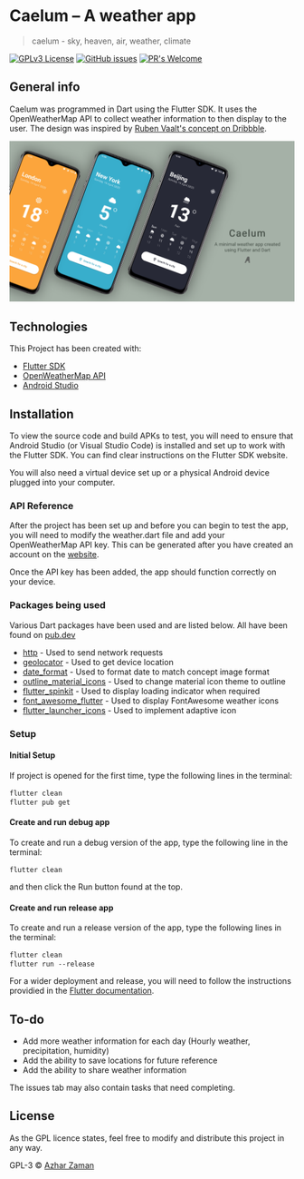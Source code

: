 # Caelum – A weather app

> caelum - sky, heaven, air, weather, climate

[![GPLv3 License](https://img.shields.io/github/license/az4726/Caelum-Flutter-App)](https://opensource.org/licenses/)	[![GitHub issues](https://img.shields.io/github/issues/az4726/Caelum-Flutter-App)](https://github.com/az4726/Caelum-Flutter-App/issues)	[![PR's Welcome](https://img.shields.io/badge/PRs-welcome-brightgreen.svg?style=flat)](http://makeapullrequest.com)

## General info
Caelum was programmed in Dart using the Flutter SDK. It uses the OpenWeatherMap API to collect weather information to then display to the user. The design was inspired by [Ruben Vaalt's concept on Dribbble](https://dribbble.com/shots/5798457--Weather-App).

![Banner](Banner.png)
 
## Technologies
This Project has been  created with:

* [Flutter SDK](https://flutter.dev/)
* [OpenWeatherMap API](https://openweathermap.org/forecast5)
* [Android Studio](https://developer.android.com/studio)
 
## Installation
To view the source code and build APKs to test, you will need to ensure that Android Studio (or Visual Studio Code) is installed and set up to work with the Flutter SDK. You can find clear instructions on the Flutter SDK website.

You will also need a virtual device set up or a physical Android device plugged into your computer.

### API Reference

After the project has been set up and before you can begin to test the app, you will need to modify the weather.dart file and add your OpenWeatherMap API key. This can be generated after you have created an account on the [website](https://openweathermap.org/).

Once the API key has been added, the app should function correctly on your device.

### Packages being used

Various Dart packages have been used and are listed below. All have been found on [pub.dev](https://pub.dev/)

* [http](https://pub.dev/packages/http) - Used to send network requests
* [geolocator](https://pub.dev/packages/geolocator) - Used to get device location
* [date_format](https://pub.dev/packages/date_format) - Used to format date to match concept image format
* [outline\_material\_icons](https://pub.dev/packages/outline_material_icons) - Used to change material icon theme to outline
* [flutter_spinkit](https://pub.dev/packages/flutter_spinkit) - Used to display loading indicator when required
* [font\_awesome\_flutter](https://pub.dev/packages/font_awesome_flutter) - Used to display FontAwesome weather icons
* [flutter\_launcher\_icons](https://pub.dev/packages/flutter_launcher_icons) - Used to implement adaptive icon
	
### Setup

#### Initial Setup

If project is opened for the first time, type the following lines in the terminal:

```
flutter clean
flutter pub get
```

#### Create and run debug app

To create and run a debug version of the app, type the following line in the terminal:

```
flutter clean
```
and then click the Run button found at the top.

#### Create and run release app

To create and run a release version of the app, type the following lines in the terminal:

```
flutter clean
flutter run --release
```
For a wider deployment and release, you will need to follow the instructions providied in the [Flutter documentation](https://flutter.dev/docs/deployment/android).

## To-do

* Add more weather information for each day (Hourly weather, precipitation, humidity)
* Add the ability to save locations for future reference
* Add the ability to share weather information

The issues tab may also contain tasks that need completing.

## License

As the GPL licence states, feel free to modify and distribute this project in any way.

GPL-3 © [Azhar Zaman](https://github.com/az4726)

